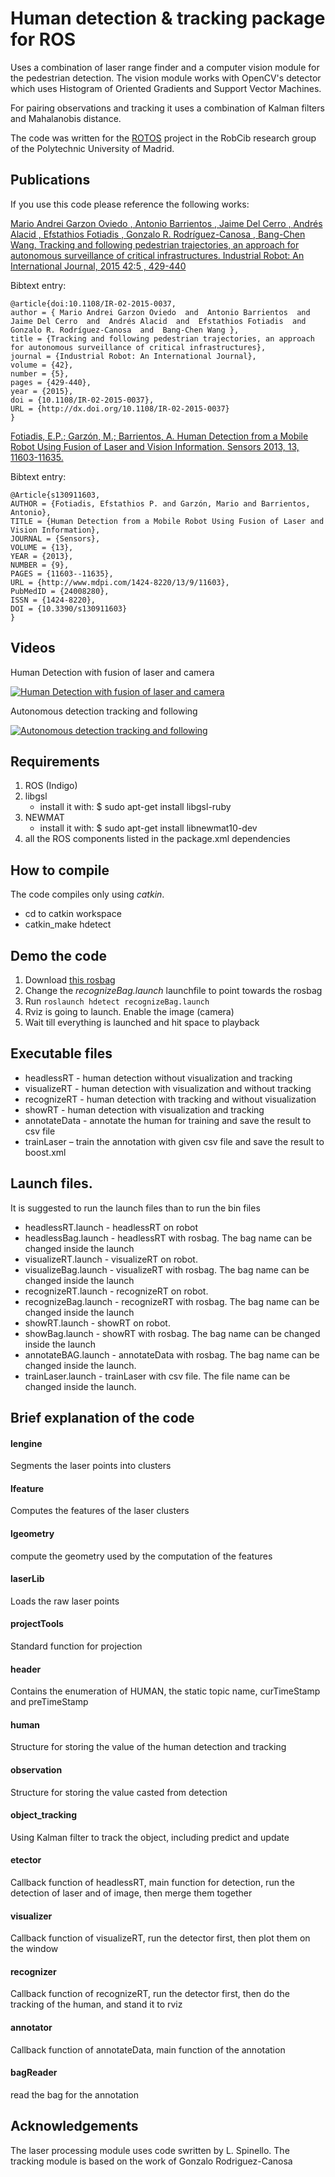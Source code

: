 Human detection & tracking package for ROS
=======

Uses a combination of laser range finder and a computer vision module for the pedestrian detection. The vision module works with OpenCV's detector which uses Histogram of Oriented Gradients and Support Vector Machines.

For pairing observations and tracking it uses a combination of Kalman filters and Mahalanobis distance.

The code was written for the [ROTOS](http://robcib.etsii.upm.es/) project in the RobCib research group of the Polytechnic University of Madrid.

## Publications

If you use this code please reference the following works:

[Mario Andrei Garzon Oviedo , Antonio Barrientos , Jaime Del Cerro , Andrés Alacid , Efstathios Fotiadis , Gonzalo R. Rodríguez-Canosa , Bang-Chen Wang. Tracking and following pedestrian trajectories, an approach for autonomous surveillance of critical infrastructures. Industrial Robot: An International Journal, 2015 42:5 , 429-440](http://dx.doi.org/10.1108/IR-02-2015-0037)

Bibtext entry:

```
@article{doi:10.1108/IR-02-2015-0037,
author = { Mario Andrei Garzon Oviedo  and  Antonio Barrientos  and  Jaime Del Cerro  and  Andrés Alacid  and  Efstathios Fotiadis  and  Gonzalo R. Rodríguez-Canosa  and  Bang-Chen Wang },
title = {Tracking and following pedestrian trajectories, an approach for autonomous surveillance of critical infrastructures},
journal = {Industrial Robot: An International Journal},
volume = {42},
number = {5},
pages = {429-440},
year = {2015},
doi = {10.1108/IR-02-2015-0037},
URL = {http://dx.doi.org/10.1108/IR-02-2015-0037}
}
```


[Fotiadis, E.P.; Garzón, M.; Barrientos, A.	Human Detection from a Mobile Robot Using Fusion of Laser and Vision Information. Sensors 2013, 13, 11603-11635.](http://www.mdpi.com/1424-8220/13/9/11603)

Bibtext entry:

```
@Article{s130911603,
AUTHOR = {Fotiadis, Efstathios P. and Garzón, Mario and Barrientos, Antonio},
TITLE = {Human Detection from a Mobile Robot Using Fusion of Laser and Vision Information},
JOURNAL = {Sensors},
VOLUME = {13},
YEAR = {2013},
NUMBER = {9},
PAGES = {11603--11635},
URL = {http://www.mdpi.com/1424-8220/13/9/11603},
PubMedID = {24008280},
ISSN = {1424-8220},
DOI = {10.3390/s130911603}
}
```

## Videos

Human Detection with fusion of laser and camera

[![Human Detection with fusion of laser and camera](http://img.youtube.com/vi/W84ERQ0LYjM/0.jpg)](http://www.youtube.com/watch?v=W84ERQ0LYjM)

Autonomous detection tracking and following

[![Autonomous detection tracking and following](http://img.youtube.com/vi/gqlUAyLwUE4/0.jpg)](http://www.youtube.com/watch?v=gqlUAyLwUE4)


## Requirements
 1. ROS (Indigo)
 2. libgsl
    -  install it with:
          $ sudo apt-get install libgsl-ruby
 3. NEWMAT
    -  install it with: 
          $ sudo apt-get install libnewmat10-dev   
 4. all the ROS components listed in the package.xml dependencies
 
## How to compile

The code compiles only using *catkin*.

* cd to catkin workspace
* catkin_make hdetect

## Demo the code
 1. Download [this rosbag](https://www.dropbox.com/sh/4uslv212ywle268/AABT589xCamNHPQ5aZr5T_zsa?dl=0)
 2. Change the *recognizeBag.launch* launchfile to point towards the rosbag
 3. Run ```roslaunch hdetect recognizeBag.launch```
 4. Rviz is going to launch. Enable the image (camera)
 5. Wait till everything is launched and hit space to playback

## Executable files

* headlessRT - human detection without visualization and tracking
* visualizeRT - human detection with visualization and without tracking
* recognizeRT - human detection with tracking and without visualization
* showRT - human detection with visualization and tracking
* annotateData - annotate the human for training and save the result to csv file
* trainLaser – train the annotation with given csv file and save the result to boost.xml

## Launch files. 

It is suggested to run the launch files than to run the bin files

* headlessRT.launch - headlessRT on robot
* headlessBag.launch - headlessRT with rosbag. The bag name can be changed inside the launch
* visualizeRT.launch - visualizeRT on robot.
* visualizeBag.launch - visualizeRT with rosbag. The bag name can be changed inside the launch
* recognizeRT.launch - recognizeRT on robot.
* recognizeBag.launch - recognizeRT with rosbag. The bag name can be changed inside the launch
* showRT.launch - showRT on robot.
* showBag.launch - showRT with rosbag. The bag name can be changed inside the launch
* annotateBAG.launch - annotateData with rosbag. The bag name can be changed inside the launch.
* trainLaser.launch - trainLaser with csv file. The file name can be changed inside the launch.

## Brief explanation of the code

#### lengine
Segments the laser points into clusters

#### lfeature
Computes the features of the laser clusters

#### lgeometry
compute the geometry used by the computation of the features

#### laserLib
Loads the raw laser points

#### projectTools
Standard function for projection

#### header
Contains the enumeration of HUMAN, the static topic name, curTimeStamp and preTimeStamp

#### human
Structure for storing the value of the human detection and tracking

#### observation
Structure for storing the value casted from detection

#### object_tracking
Using Kalman filter to track the object, including predict and update

#### etector
Callback function of headlessRT, main function for detection, run the detection of laser and of image, then merge them together

#### visualizer
Callback function of visualizeRT, run the detector first, then plot them on the window

#### recognizer
Callback function of recognizeRT, run the detector first, then do the tracking of the human, and stand it to rviz

#### annotator
Callback function of annotateData, main function of the annotation

#### bagReader
read the bag for the annotation 
 
## Acknowledgements

The laser processing module uses code swritten by L. Spinello.  The tracking module is based on the work of Gonzalo Rodriguez-Canosa

